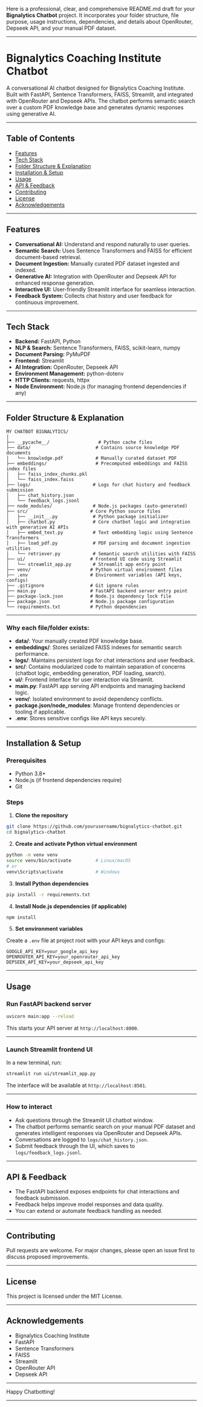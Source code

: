 Here is a professional, clear, and comprehensive README.md draft for your **Bignalytics Chatbot** project. It incorporates your folder structure, file purpose, usage instructions, dependencies, and details about OpenRouter, Depseek API, and your manual PDF dataset.

---

# Bignalytics Coaching Institute Chatbot

A conversational AI chatbot designed for Bignalytics Coaching Institute. Built with FastAPI, Sentence Transformers, FAISS, Streamlit, and integrated with OpenRouter and Depseek APIs. The chatbot performs semantic search over a custom PDF knowledge base and generates dynamic responses using generative AI.

---

## Table of Contents

* [Features](#features)
* [Tech Stack](#tech-stack)
* [Folder Structure & Explanation](#folder-structure--explanation)
* [Installation & Setup](#installation--setup)
* [Usage](#usage)
* [API & Feedback](#api--feedback)
* [Contributing](#contributing)
* [License](#license)
* [Acknowledgements](#acknowledgements)

---

## Features

* **Conversational AI:** Understand and respond naturally to user queries.
* **Semantic Search:** Uses Sentence Transformers and FAISS for efficient document-based retrieval.
* **Document Ingestion:** Manually curated PDF dataset ingested and indexed.
* **Generative AI:** Integration with OpenRouter and Depseek API for enhanced response generation.
* **Interactive UI:** User-friendly Streamlit interface for seamless interaction.
* **Feedback System:** Collects chat history and user feedback for continuous improvement.

---

## Tech Stack

* **Backend:** FastAPI, Python
* **NLP & Search:** Sentence Transformers, FAISS, scikit-learn, numpy
* **Document Parsing:** PyMuPDF
* **Frontend:** Streamlit
* **AI Integration:** OpenRouter, Depseek API
* **Environment Management:** python-dotenv
* **HTTP Clients:** requests, httpx
* **Node Environment:** Node.js (for managing frontend dependencies if any)

---

## Folder Structure & Explanation

```
MY CHATBOT BIGNALYTICS/
│
├── __pycache__/                  # Python cache files  
├── data/                        # Contains source knowledge PDF documents  
│   └── knowledge.pdf            # Manually curated dataset PDF  
├── embeddings/                  # Precomputed embeddings and FAISS index files  
│   ├── faiss_index_chunks.pkl  
│   └── faiss_index.faiss  
├── logs/                       # Logs for chat history and feedback submission  
│   ├── chat_history.json  
│   └── feedback_logs.jsonl  
├── node_modules/               # Node.js packages (auto-generated)  
├── src/                       # Core Python source files  
│   ├── __init__.py             # Python package initializer  
│   ├── chatbot.py              # Core chatbot logic and integration with generative AI APIs  
│   ├── embed_text.py           # Text embedding logic using Sentence Transformers  
│   ├── load_pdf.py             # PDF parsing and document ingestion utilities  
│   └── retriever.py            # Semantic search utilities with FAISS  
├── ui/                        # Frontend UI code using Streamlit  
│   └── streamlit_app.py        # Streamlit app entry point  
├── venv/                      # Python virtual environment files  
├── .env                       # Environment variables (API keys, configs)  
├── .gitignore                 # Git ignore rules  
├── main.py                    # FastAPI backend server entry point  
├── package-lock.json          # Node.js dependency lock file  
├── package.json               # Node.js package configuration  
└── requirements.txt           # Python dependencies  
```

---

### Why each file/folder exists:

* **data/**: Your manually created PDF knowledge base.
* **embeddings/**: Stores serialized FAISS indexes for semantic search performance.
* **logs/**: Maintains persistent logs for chat interactions and user feedback.
* **src/**: Contains modularized code to maintain separation of concerns (chatbot logic, embedding generation, PDF loading, search).
* **ui/**: Frontend interface for user interaction via Streamlit.
* **main.py**: FastAPI app serving API endpoints and managing backend logic.
* **venv/**: Isolated environment to avoid dependency conflicts.
* **package.json/node\_modules**: Manage frontend dependencies or tooling if applicable.
* **.env**: Stores sensitive configs like API keys securely.

---

## Installation & Setup

### Prerequisites

* Python 3.8+
* Node.js (if frontend dependencies require)
* Git

### Steps

1. **Clone the repository**

```bash
git clone https://github.com/yourusername/bignalytics-chatbot.git
cd bignalytics-chatbot
```

2. **Create and activate Python virtual environment**

```bash
python -m venv venv
source venv/bin/activate         # Linux/macOS
# or
venv\Scripts\activate            # Windows
```

3. **Install Python dependencies**

```bash
pip install -r requirements.txt
```

4. **Install Node.js dependencies (if applicable)**

```bash
npm install
```

5. **Set environment variables**

Create a `.env` file at project root with your API keys and configs:

```env
GOOGLE_API_KEY=your_google_api_key
OPENROUTER_API_KEY=your_openrouter_api_key
DEPSEEK_API_KEY=your_depseek_api_key
```

---

## Usage

### Run FastAPI backend server

```bash
uvicorn main:app --reload
```

This starts your API server at `http://localhost:8000`.

---

### Launch Streamlit frontend UI

In a new terminal, run:

```bash
streamlit run ui/streamlit_app.py
```

The interface will be available at `http://localhost:8501`.

---

### How to interact

* Ask questions through the Streamlit UI chatbot window.
* The chatbot performs semantic search on your manual PDF dataset and generates intelligent responses via OpenRouter and Depseek APIs.
* Conversations are logged to `logs/chat_history.json`.
* Submit feedback through the UI, which saves to `logs/feedback_logs.jsonl`.

---

## API & Feedback

* The FastAPI backend exposes endpoints for chat interactions and feedback submission.
* Feedback helps improve model responses and data quality.
* You can extend or automate feedback handling as needed.

---

## Contributing

Pull requests are welcome. For major changes, please open an issue first to discuss proposed improvements.

---

## License

This project is licensed under the MIT License.

---

## Acknowledgements

* Bignalytics Coaching Institute
* FastAPI
* Sentence Transformers
* FAISS
* Streamlit
* OpenRouter API
* Depseek API

---

Happy Chatbotting!

---